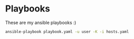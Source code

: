 # Playbooks

These are my ansible playbooks :)

```sh
ansible-playbook playbook.yaml -u user -K -i hosts.yaml
```
